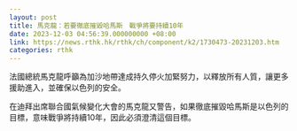 ```yaml
---
layout: post
title: 馬克龍：若要徹底摧毀哈馬斯　戰爭將要持續10年
date: 2023-12-03 04:56:39.000000000 +08:00
link: https://news.rthk.hk/rthk/ch/component/k2/1730473-20231203.htm
categories: rthk
---
```


法國總統馬克龍呼籲為加沙地帶達成持久停火加緊努力，以釋放所有人質，讓更多援助進入，並確保以色列的安全。

在迪拜出席聯合國氣候變化大會的馬克龍又警告，如果徹底摧毀哈馬斯是以色列的目標，意味戰爭將持續10年，因此必須澄清這個目標。
